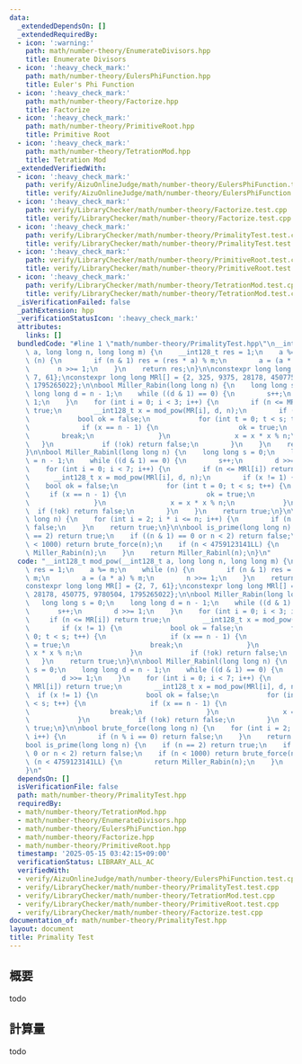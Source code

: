 ```yaml
---
data:
  _extendedDependsOn: []
  _extendedRequiredBy:
  - icon: ':warning:'
    path: math/number-theory/EnumerateDivisors.hpp
    title: Enumerate Divisors
  - icon: ':heavy_check_mark:'
    path: math/number-theory/EulersPhiFunction.hpp
    title: Euler's Phi Function
  - icon: ':heavy_check_mark:'
    path: math/number-theory/Factorize.hpp
    title: Factorize
  - icon: ':heavy_check_mark:'
    path: math/number-theory/PrimitiveRoot.hpp
    title: Primitive Root
  - icon: ':heavy_check_mark:'
    path: math/number-theory/TetrationMod.hpp
    title: Tetration Mod
  _extendedVerifiedWith:
  - icon: ':heavy_check_mark:'
    path: verify/AizuOnlineJudge/math/number-theory/EulersPhiFunction.test.cpp
    title: verify/AizuOnlineJudge/math/number-theory/EulersPhiFunction.test.cpp
  - icon: ':heavy_check_mark:'
    path: verify/LibraryChecker/math/number-theory/Factorize.test.cpp
    title: verify/LibraryChecker/math/number-theory/Factorize.test.cpp
  - icon: ':heavy_check_mark:'
    path: verify/LibraryChecker/math/number-theory/PrimalityTest.test.cpp
    title: verify/LibraryChecker/math/number-theory/PrimalityTest.test.cpp
  - icon: ':heavy_check_mark:'
    path: verify/LibraryChecker/math/number-theory/PrimitiveRoot.test.cpp
    title: verify/LibraryChecker/math/number-theory/PrimitiveRoot.test.cpp
  - icon: ':heavy_check_mark:'
    path: verify/LibraryChecker/math/number-theory/TetrationMod.test.cpp
    title: verify/LibraryChecker/math/number-theory/TetrationMod.test.cpp
  _isVerificationFailed: false
  _pathExtension: hpp
  _verificationStatusIcon: ':heavy_check_mark:'
  attributes:
    links: []
  bundledCode: "#line 1 \"math/number-theory/PrimalityTest.hpp\"\n__int128_t mod_pow(__int128_t\
    \ a, long long n, long long m) {\n    __int128_t res = 1;\n    a %= m;\n    while\
    \ (n) {\n        if (n & 1) res = (res * a) % m;\n        a = (a * a) % m;\n \
    \       n >>= 1;\n    }\n    return res;\n}\n\nconstexpr long long MR[] = {2,\
    \ 7, 61};\nconstexpr long long MRl[] = {2, 325, 9375, 28178, 450775, 9780504,\
    \ 1795265022};\n\nbool Miller_Rabin(long long n) {\n    long long s = 0;\n   \
    \ long long d = n - 1;\n    while ((d & 1) == 0) {\n        s++;\n        d >>=\
    \ 1;\n    }\n    for (int i = 0; i < 3; i++) {\n        if (n <= MR[i]) return\
    \ true;\n        __int128_t x = mod_pow(MR[i], d, n);\n        if (x != 1) {\n\
    \            bool ok = false;\n            for (int t = 0; t < s; t++) {\n   \
    \             if (x == n - 1) {\n                    ok = true;\n            \
    \        break;\n                }\n                x = x * x % n;\n         \
    \   }\n            if (!ok) return false;\n        }\n    }\n    return true;\n\
    }\n\nbool Miller_Rabinl(long long n) {\n    long long s = 0;\n    long long d\
    \ = n - 1;\n    while ((d & 1) == 0) {\n        s++;\n        d >>= 1;\n    }\n\
    \    for (int i = 0; i < 7; i++) {\n        if (n <= MRl[i]) return true;\n  \
    \      __int128_t x = mod_pow(MRl[i], d, n);\n        if (x != 1) {\n        \
    \    bool ok = false;\n            for (int t = 0; t < s; t++) {\n           \
    \     if (x == n - 1) {\n                    ok = true;\n                    break;\n\
    \                }\n                x = x * x % n;\n            }\n          \
    \  if (!ok) return false;\n        }\n    }\n    return true;\n}\n\nbool brute_force(long\
    \ long n) {\n    for (int i = 2; i * i <= n; i++) {\n        if (n % i == 0) return\
    \ false;\n    }\n    return true;\n}\n\nbool is_prime(long long n) {\n    if (n\
    \ == 2) return true;\n    if ((n & 1) == 0 or n < 2) return false;\n    if (n\
    \ < 1000) return brute_force(n);\n    if (n < 4759123141LL) {\n        return\
    \ Miller_Rabin(n);\n    }\n    return Miller_Rabinl(n);\n}\n"
  code: "__int128_t mod_pow(__int128_t a, long long n, long long m) {\n    __int128_t\
    \ res = 1;\n    a %= m;\n    while (n) {\n        if (n & 1) res = (res * a) %\
    \ m;\n        a = (a * a) % m;\n        n >>= 1;\n    }\n    return res;\n}\n\n\
    constexpr long long MR[] = {2, 7, 61};\nconstexpr long long MRl[] = {2, 325, 9375,\
    \ 28178, 450775, 9780504, 1795265022};\n\nbool Miller_Rabin(long long n) {\n \
    \   long long s = 0;\n    long long d = n - 1;\n    while ((d & 1) == 0) {\n \
    \       s++;\n        d >>= 1;\n    }\n    for (int i = 0; i < 3; i++) {\n   \
    \     if (n <= MR[i]) return true;\n        __int128_t x = mod_pow(MR[i], d, n);\n\
    \        if (x != 1) {\n            bool ok = false;\n            for (int t =\
    \ 0; t < s; t++) {\n                if (x == n - 1) {\n                    ok\
    \ = true;\n                    break;\n                }\n                x =\
    \ x * x % n;\n            }\n            if (!ok) return false;\n        }\n \
    \   }\n    return true;\n}\n\nbool Miller_Rabinl(long long n) {\n    long long\
    \ s = 0;\n    long long d = n - 1;\n    while ((d & 1) == 0) {\n        s++;\n\
    \        d >>= 1;\n    }\n    for (int i = 0; i < 7; i++) {\n        if (n <=\
    \ MRl[i]) return true;\n        __int128_t x = mod_pow(MRl[i], d, n);\n      \
    \  if (x != 1) {\n            bool ok = false;\n            for (int t = 0; t\
    \ < s; t++) {\n                if (x == n - 1) {\n                    ok = true;\n\
    \                    break;\n                }\n                x = x * x % n;\n\
    \            }\n            if (!ok) return false;\n        }\n    }\n    return\
    \ true;\n}\n\nbool brute_force(long long n) {\n    for (int i = 2; i * i <= n;\
    \ i++) {\n        if (n % i == 0) return false;\n    }\n    return true;\n}\n\n\
    bool is_prime(long long n) {\n    if (n == 2) return true;\n    if ((n & 1) ==\
    \ 0 or n < 2) return false;\n    if (n < 1000) return brute_force(n);\n    if\
    \ (n < 4759123141LL) {\n        return Miller_Rabin(n);\n    }\n    return Miller_Rabinl(n);\n\
    }\n"
  dependsOn: []
  isVerificationFile: false
  path: math/number-theory/PrimalityTest.hpp
  requiredBy:
  - math/number-theory/TetrationMod.hpp
  - math/number-theory/EnumerateDivisors.hpp
  - math/number-theory/EulersPhiFunction.hpp
  - math/number-theory/Factorize.hpp
  - math/number-theory/PrimitiveRoot.hpp
  timestamp: '2025-05-15 03:42:15+09:00'
  verificationStatus: LIBRARY_ALL_AC
  verifiedWith:
  - verify/AizuOnlineJudge/math/number-theory/EulersPhiFunction.test.cpp
  - verify/LibraryChecker/math/number-theory/PrimalityTest.test.cpp
  - verify/LibraryChecker/math/number-theory/TetrationMod.test.cpp
  - verify/LibraryChecker/math/number-theory/PrimitiveRoot.test.cpp
  - verify/LibraryChecker/math/number-theory/Factorize.test.cpp
documentation_of: math/number-theory/PrimalityTest.hpp
layout: document
title: Primality Test
---
```


## 概要

todo

## 計算量
todo